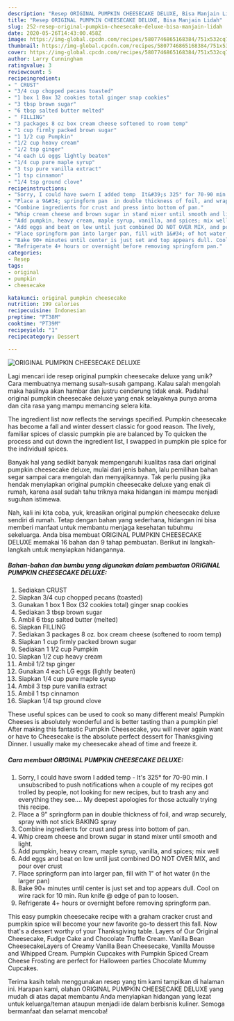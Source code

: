 ```yaml
---
description: "Resep ORIGINAL PUMPKIN CHEESECAKE DELUXE, Bisa Manjain Lidah"
title: "Resep ORIGINAL PUMPKIN CHEESECAKE DELUXE, Bisa Manjain Lidah"
slug: 252-resep-original-pumpkin-cheesecake-deluxe-bisa-manjain-lidah
date: 2020-05-26T14:43:00.458Z
image: https://img-global.cpcdn.com/recipes/5807746865168384/751x532cq70/original-pumpkin-cheesecake-deluxe-recipe-main-photo.jpg
thumbnail: https://img-global.cpcdn.com/recipes/5807746865168384/751x532cq70/original-pumpkin-cheesecake-deluxe-recipe-main-photo.jpg
cover: https://img-global.cpcdn.com/recipes/5807746865168384/751x532cq70/original-pumpkin-cheesecake-deluxe-recipe-main-photo.jpg
author: Larry Cunningham
ratingvalue: 3
reviewcount: 5
recipeingredient:
- " CRUST"
- "3/4 cup chopped pecans toasted"
- "1 box 1 Box 32 cookies total ginger snap cookies"
- "3 tbsp brown sugar"
- "6 tbsp salted butter melted"
- " FILLING"
- "3 packages 8 oz box cream cheese softened to room temp"
- "1 cup firmly packed brown sugar"
- "1 1/2 cup Pumpkin"
- "1/2 cup heavy cream"
- "1/2 tsp ginger"
- "4 each LG eggs lightly beaten"
- "1/4 cup pure maple syrup"
- "3 tsp pure vanilla extract"
- "1 tsp cinnamon"
- "1/4 tsp ground clove"
recipeinstructions:
- "Sorry, I could have sworn I added temp  It&#39;s 325° for 70-90 min. I unsubscribed to push notifications when a couple of my recipes got trolled by people, not looking for new recipes, but to trash any and everything they see.... My deepest apologies for those actually trying this recipe."
- "Place a 9&#34; springform pan  in double thickness of foil, and wrap securely, spray with not stick BAKING spray"
- "Combine ingredients for crust and press into bottom of pan."
- "Whip cream cheese and brown sugar in stand mixer until smooth and light."
- "Add pumpkin, heavy cream, maple syrup, vanilla, and spices; mix well"
- "Add eggs and beat on low until just combined DO NOT OVER MIX, and pour over crust"
- "Place springform pan into larger pan, fill with 1&#34; of hot water (in the larger pan)"
- "Bake 90+ minutes until center is just set and top appears dull. Cool on wire rack for 10 min. Run knife @ edge of pan to loosen."
- "Refrigerate 4+ hours or overnight before removing springform pan."
categories:
- Resep
tags:
- original
- pumpkin
- cheesecake

katakunci: original pumpkin cheesecake 
nutrition: 199 calories
recipecuisine: Indonesian
preptime: "PT38M"
cooktime: "PT39M"
recipeyield: "1"
recipecategory: Dessert

---
```



![ORIGINAL PUMPKIN CHEESECAKE DELUXE](https://img-global.cpcdn.com/recipes/5807746865168384/751x532cq70/original-pumpkin-cheesecake-deluxe-recipe-main-photo.jpg)

Lagi mencari ide resep original pumpkin cheesecake deluxe yang unik? Cara membuatnya memang susah-susah gampang. Kalau salah mengolah maka hasilnya akan hambar dan justru cenderung tidak enak. Padahal original pumpkin cheesecake deluxe yang enak selayaknya punya aroma dan cita rasa yang mampu memancing selera kita.

The ingredient list now reflects the servings specified. Pumpkin cheesecake has become a fall and winter dessert classic for good reason. The lively, familiar spices of classic pumpkin pie are balanced by To quicken the process and cut down the ingredient list, I swapped in pumpkin pie spice for the individual spices.

Banyak hal yang sedikit banyak mempengaruhi kualitas rasa dari original pumpkin cheesecake deluxe, mulai dari jenis bahan, lalu pemilihan bahan segar sampai cara mengolah dan menyajikannya. Tak perlu pusing jika hendak menyiapkan original pumpkin cheesecake deluxe yang enak di rumah, karena asal sudah tahu triknya maka hidangan ini mampu menjadi suguhan istimewa.


Nah, kali ini kita coba, yuk, kreasikan original pumpkin cheesecake deluxe sendiri di rumah. Tetap dengan bahan yang sederhana, hidangan ini bisa memberi manfaat untuk membantu menjaga kesehatan tubuhmu sekeluarga. Anda bisa membuat ORIGINAL PUMPKIN CHEESECAKE DELUXE memakai 16 bahan dan 9 tahap pembuatan. Berikut ini langkah-langkah untuk menyiapkan hidangannya.

<!--inarticleads1-->

##### Bahan-bahan dan bumbu yang digunakan dalam pembuatan ORIGINAL PUMPKIN CHEESECAKE DELUXE:

1. Sediakan  CRUST
1. Siapkan 3/4 cup chopped pecans (toasted)
1. Gunakan 1 box 1 Box (32 cookies total) ginger snap cookies
1. Sediakan 3 tbsp brown sugar
1. Ambil 6 tbsp salted butter (melted)
1. Siapkan  FILLING
1. Sediakan 3 packages 8 oz. box cream cheese (softened to room temp)
1. Siapkan 1 cup firmly packed brown sugar
1. Sediakan 1 1/2 cup Pumpkin
1. Siapkan 1/2 cup heavy cream
1. Ambil 1/2 tsp ginger
1. Gunakan 4 each LG eggs (lightly beaten)
1. Siapkan 1/4 cup pure maple syrup
1. Ambil 3 tsp pure vanilla extract
1. Ambil 1 tsp cinnamon
1. Siapkan 1/4 tsp ground clove


These useful spices can be used to cook so many different meals! Pumpkin Cheeses is absolutely wonderful and is better tasting than a pumpkin pie! After making this fantastic Pumpkin Cheesecake, you will never again want or have to Cheesecake is the absolute perfect dessert for Thanksgiving Dinner. I usually make my cheesecake ahead of time and freeze it. 

<!--inarticleads2-->

##### Cara membuat ORIGINAL PUMPKIN CHEESECAKE DELUXE:

1. Sorry, I could have sworn I added temp  - It&#39;s 325° for 70-90 min. I unsubscribed to push notifications when a couple of my recipes got trolled by people, not looking for new recipes, but to trash any and everything they see.... My deepest apologies for those actually trying this recipe.
1. Place a 9&#34; springform pan  in double thickness of foil, and wrap securely, spray with not stick BAKING spray
1. Combine ingredients for crust and press into bottom of pan.
1. Whip cream cheese and brown sugar in stand mixer until smooth and light.
1. Add pumpkin, heavy cream, maple syrup, vanilla, and spices; mix well
1. Add eggs and beat on low until just combined DO NOT OVER MIX, and pour over crust
1. Place springform pan into larger pan, fill with 1&#34; of hot water (in the larger pan)
1. Bake 90+ minutes until center is just set and top appears dull. Cool on wire rack for 10 min. Run knife @ edge of pan to loosen.
1. Refrigerate 4+ hours or overnight before removing springform pan.


This easy pumpkin cheesecake recipe with a graham cracker crust and pumpkin spice will become your new favorite go-to dessert this fall. Now that&#39;s a dessert worthy of your Thanksgiving table. Layers of Our Original Cheesecake, Fudge Cake and Chocolate Truffle Cream. Vanilla Bean CheesecakeLayers of Creamy Vanilla Bean Cheesecake, Vanilla Mousse and Whipped Cream. Pumpkin Cupcakes with Pumpkin Spiced Cream Cheese Frosting are perfect for Halloween parties Chocolate Mummy Cupcakes. 

Terima kasih telah menggunakan resep yang tim kami tampilkan di halaman ini. Harapan kami, olahan ORIGINAL PUMPKIN CHEESECAKE DELUXE yang mudah di atas dapat membantu Anda menyiapkan hidangan yang lezat untuk keluarga/teman ataupun menjadi ide dalam berbisnis kuliner. Semoga bermanfaat dan selamat mencoba!
